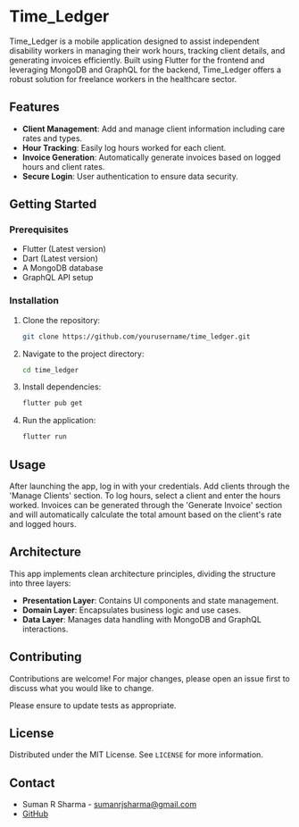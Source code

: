 # Time_Ledger

Time_Ledger is a mobile application designed to assist independent disability workers in managing their work hours, tracking client details, and generating invoices efficiently. Built using Flutter for the frontend and leveraging MongoDB and GraphQL for the backend, Time_Ledger offers a robust solution for freelance workers in the healthcare sector.

## Features

- **Client Management**: Add and manage client information including care rates and types.
- **Hour Tracking**: Easily log hours worked for each client.
- **Invoice Generation**: Automatically generate invoices based on logged hours and client rates.
- **Secure Login**: User authentication to ensure data security.

## Getting Started

### Prerequisites

- Flutter (Latest version)
- Dart (Latest version)
- A MongoDB database
- GraphQL API setup

### Installation

1. Clone the repository:
   ```bash
   git clone https://github.com/yourusername/time_ledger.git
   ```
2. Navigate to the project directory:
   ```bash
   cd time_ledger
   ```
3. Install dependencies:
   ```bash
   flutter pub get
   ```
4. Run the application:
   ```bash
   flutter run
   ```

## Usage

After launching the app, log in with your credentials. Add clients through the 'Manage Clients' section. To log hours, select a client and enter the hours worked. Invoices can be generated through the 'Generate Invoice' section and will automatically calculate the total amount based on the client's rate and logged hours.

## Architecture

This app implements clean architecture principles, dividing the structure into three layers:
- **Presentation Layer**: Contains UI components and state management.
- **Domain Layer**: Encapsulates business logic and use cases.
- **Data Layer**: Manages data handling with MongoDB and GraphQL interactions.

## Contributing

Contributions are welcome! For major changes, please open an issue first to discuss what you would like to change.

Please ensure to update tests as appropriate.

## License

Distributed under the MIT License. See `LICENSE` for more information.

## Contact

- Suman R Sharma - [sumanrjsharma@gmail.com](mailto:sumanrjsharma@gmail.com)
- [GitHub](https://github.com/sumanrajsharma)
